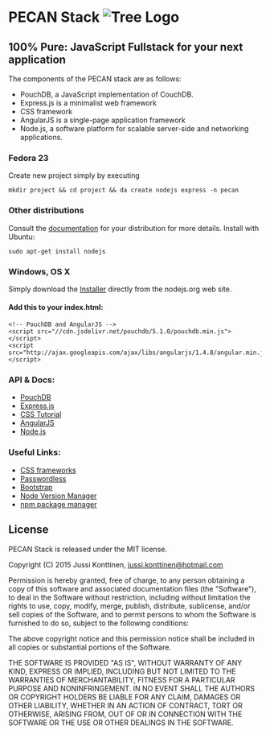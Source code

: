 # PECAN Stack ![Tree Logo](http://www.clker.com/cliparts/C/c/U/I/l/H/brown-wedding-tree-md.png)

## 100% Pure: JavaScript Fullstack for your next application
The components of the PECAN stack are as follows:
* PouchDB, a JavaScript implementation of CouchDB.
* Express.js is a minimalist web framework
* CSS framework
* AngularJS is a single-page application framework
* Node.js, a software platform for scalable server-side and networking applications.

### Fedora 23

Create new project simply by executing 
```
mkdir project && cd project && da create nodejs express -n pecan
```
###  Other distributions

Consult the [documentation](https://github.com/nodejs/node-v0.x-archive/wiki/Installing-Node.js-via-package-manager) for your distribution for more details. Install with Ubuntu:
```
sudo apt-get install nodejs
```

### Windows, OS X

Simply download the [Installer](https://nodejs.org/#download) directly from the nodejs.org web site.

#### Add this to your index.html:
```
<!-- PouchDB and AngularJS -->
<script src="//cdn.jsdelivr.net/pouchdb/5.1.0/pouchdb.min.js"></script>
<script src="http://ajax.googleapis.com/ajax/libs/angularjs/1.4.8/angular.min.js"></script>
```

### API & Docs:
* [PouchDB](http://pouchdb.com/guides/setup-pouchdb.html)
* [Express.js](http://expressjs.com/starter/installing.html)
* [CSS Tutorial](http://www.tutorialspoint.com/css/index.htm)
* [AngularJS](https://docs.angularjs.org/api)
* [Node.js](https://nodejs.org/api/)

### Useful Links:
* [CSS frameworks](https://en.wikipedia.org/wiki/CSS_frameworks)
* [Passwordless](https://passwordless.net/)
* [Bootstrap](http://getbootstrap.com/getting-started/)
* [Node Version Manager](https://keymetrics.io/2015/02/03/installing-node-js-and-io-js-with-nvm/)
* [npm package manager](https://www.npmjs.com/)


## License

PECAN Stack is released under the MIT license.


Copyright (C) 2015 Jussi Konttinen, [jussi.konttinen@hotmail.com](jussi.konttinen@hotmail.com)

Permission is hereby granted, free of charge, to any person obtaining a copy of this software and associated documentation files (the "Software"), to deal in the Software without restriction, including without limitation the rights to use, copy, modify, merge, publish, distribute, sublicense, and/or sell copies of the Software, and to permit persons to whom the Software is furnished to do so, subject to the following conditions:

The above copyright notice and this permission notice shall be included in all copies or substantial portions of the Software.

THE SOFTWARE IS PROVIDED "AS IS", WITHOUT WARRANTY OF ANY KIND, EXPRESS OR IMPLIED, INCLUDING BUT NOT LIMITED TO THE WARRANTIES OF MERCHANTABILITY, FITNESS FOR A PARTICULAR PURPOSE AND NONINFRINGEMENT. IN NO EVENT SHALL THE AUTHORS OR COPYRIGHT HOLDERS BE LIABLE FOR ANY CLAIM, DAMAGES OR OTHER LIABILITY, WHETHER IN AN ACTION OF CONTRACT, TORT OR OTHERWISE, ARISING FROM, OUT OF OR IN CONNECTION WITH THE SOFTWARE OR THE USE OR OTHER DEALINGS IN THE SOFTWARE.
